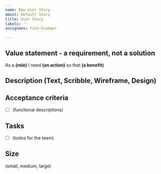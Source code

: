```yaml
---
name: New User Story
about: Default Story
title: User Story
labels: ''
assignees: tine-krueger

---
```


## Value statement - a requirement, not a solution
As a **(role)** 
I need **(an action)** 
so that **(a benefit)** 
## Description (Text, Scribble, Wireframe, Design)
## Acceptance criteria
- [ ] (functional descriptions)
## Tasks
- [ ] (todos for the team)
## Size
(small, medium, large)
